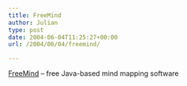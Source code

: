 ```yaml
---
title: FreeMind
author: Julian
type: post
date: 2004-06-04T11:25:27+00:00
url: /2004/06/04/freemind/

---
```

[FreeMind][1] &#8211; free Java-based mind mapping software

 [1]: https://freemind.sourceforge.net/